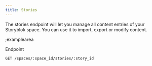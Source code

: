 ```yaml
---
title: Stories
---
```


The stories endpoint will let you manage all content entries of your Storyblok space. You can use it to import, export or modify content.

;examplearea

Endpoint

```bash
GET /spaces/:space_id/stories/:story_id
```
